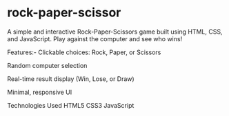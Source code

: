 # rock-paper-scissor

A simple and interactive Rock-Paper-Scissors game built using HTML, CSS, and JavaScript.
Play against the computer and see who wins!

Features:-
Clickable choices: Rock, Paper, or Scissors

Random computer selection

Real-time result display (Win, Lose, or Draw)

Minimal, responsive UI

Technologies Used
HTML5
CSS3
JavaScript 
